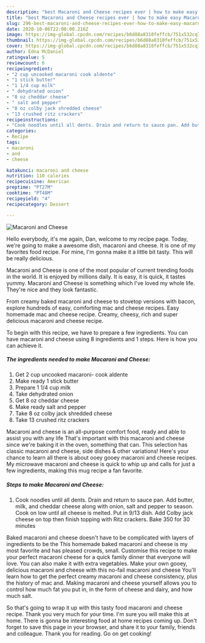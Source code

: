 ```yaml
---
description: "best Macaroni and Cheese recipes ever | how to make easy Macaroni and Cheese"
title: "best Macaroni and Cheese recipes ever | how to make easy Macaroni and Cheese"
slug: 296-best-macaroni-and-cheese-recipes-ever-how-to-make-easy-macaroni-and-cheese
date: 2020-10-06T22:00:00.216Z
image: https://img-global.cpcdn.com/recipes/b6d88a8310feffcb/751x532cq70/macaroni-and-cheese-recipe-main-photo.jpg
thumbnail: https://img-global.cpcdn.com/recipes/b6d88a8310feffcb/751x532cq70/macaroni-and-cheese-recipe-main-photo.jpg
cover: https://img-global.cpcdn.com/recipes/b6d88a8310feffcb/751x532cq70/macaroni-and-cheese-recipe-main-photo.jpg
author: Edna McDaniel
ratingvalue: 5
reviewcount: 6
recipeingredient:
- "2 cup uncooked macaroni cook aldente"
- "1 stick butter"
- "1 1/4 cup milk"
- " dehydrated onion"
- "8 oz cheddar cheese"
- " salt and pepper"
- "8 oz colby jack shredded cheese"
- "13 crushed ritz crackers"
recipeinstructions:
- "Cook noodles until all dents. Drain and return to sauce pan. Add butter, milk, and cheddar cheese along with onion, salt and pepper to season. Cook on low until all cheese is melted. Put in 9/13 dish. Add Colby jack cheese on top then finish topping with Ritz crackers. Bake 350 for 30 minutes"
categories:
- Recipe
tags:
- macaroni
- and
- cheese

katakunci: macaroni and cheese 
nutrition: 110 calories
recipecuisine: American
preptime: "PT27M"
cooktime: "PT48M"
recipeyield: "4"
recipecategory: Dessert

---
```



![Macaroni and Cheese](https://img-global.cpcdn.com/recipes/b6d88a8310feffcb/751x532cq70/macaroni-and-cheese-recipe-main-photo.jpg)

Hello everybody, it's me again, Dan, welcome to my recipe page. Today, we're going to make a awesome dish, macaroni and cheese. It is one of my favorites food recipe. For mine, I'm gonna make it a little bit tasty. This will be really delicious.

Macaroni and Cheese is one of the most popular of current trending foods in the world. It is enjoyed by millions daily. It is easy, it is quick, it tastes yummy. Macaroni and Cheese is something which I've loved my whole life. They're nice and they look fantastic.

From creamy baked macaroni and cheese to stovetop versions with bacon, explore hundreds of easy, comforting mac and cheese recipes. Easy homemade mac and cheese recipe. Creamy, cheesy, rich and super delicious macaroni and cheese recipe.


To begin with this recipe, we have to prepare a few ingredients. You can have macaroni and cheese using 8 ingredients and 1 steps. Here is how you can achieve it.

<!--inarticleads1-->

##### The ingredients needed to make Macaroni and Cheese:

1. Get 2 cup uncooked macaroni- cook aldente
1. Make ready 1 stick butter
1. Prepare 1 1/4 cup milk
1. Take  dehydrated onion
1. Get 8 oz cheddar cheese
1. Make ready  salt and pepper
1. Take 8 oz colby jack shredded cheese
1. Take 13 crushed ritz crackers


Macaroni and cheese is an all-purpose comfort food, ready and able to assist you with any life That&#39;s important with this macaroni and cheese since we&#39;re baking it in the oven, something that can. This selection has classic macaroni and cheese, side dishes &amp; other variations! Here&#39;s your chance to learn all there is about ooey gooey macaroni and cheese recipes. My microwave macaroni and cheese is quick to whip up and calls for just a few ingredients, making this mug recipe a fan favorite. 

<!--inarticleads2-->

##### Steps to make Macaroni and Cheese:

1. Cook noodles until all dents. Drain and return to sauce pan. Add butter, milk, and cheddar cheese along with onion, salt and pepper to season. Cook on low until all cheese is melted. Put in 9/13 dish. Add Colby jack cheese on top then finish topping with Ritz crackers. Bake 350 for 30 minutes


Baked macaroni and cheese doesn&#39;t have to be complicated with layers of ingredients to be the This homemade baked macaroni and cheese is my most favorite and has pleased crowds, small. Customise this recipe to make your perfect macaroni cheese for a quick family dinner that everyone will love. You can also make it with extra vegetables. Make your own gooey, delicious macaroni and cheese with this no-fail macaroni and cheese You&#39;ll learn how to get the perfect creamy macaroni and cheese consistency, plus the history of mac and. Making macaroni and cheese yourself allows you to control how much fat you put in, in the form of cheese and dairy, and how much salt. 

So that's going to wrap it up with this tasty food macaroni and cheese recipe. Thank you very much for your time. I'm sure you will make this at home. There is gonna be interesting food at home recipes coming up. Don't forget to save this page in your browser, and share it to your family, friends and colleague. Thank you for reading. Go on get cooking!

